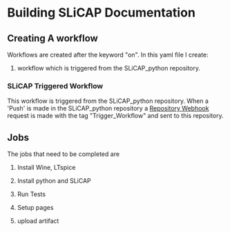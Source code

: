 # Building SLiCAP Documentation

## Creating A workflow

Workflows are created after the keyword "on". In this yaml file I create:

1. workflow which is triggered from the SLiCAP_python repository. 

### SLiCAP Triggered Workflow

This workflow is triggered from the SLiCAP_python repository. When a 'Push' is made in the SLiCAP_python repository a [Repository Webhook](https://docs.github.com/en/free-pro-team@latest/rest/repos/webhooks?apiVersion=2022-11-28#create-a-repository-webhook) request is made with the tag "Trigger_Workflow" and sent to this repository.

## Jobs

The jobs that need to be completed are

1. Install Wine, LTspice 

3. Install python and SLiCAP

4. Run Tests

5. Setup pages

6. upload artifact
